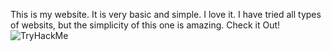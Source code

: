 This is my website. It is very basic and simple. I love it. I have tried all types of websits, but the simplicity of this one is amazing.
Check it Out!
<img src="https://tryhackme-badges.s3.amazonaws.com/Scott.Lang.png" alt="TryHackMe">
